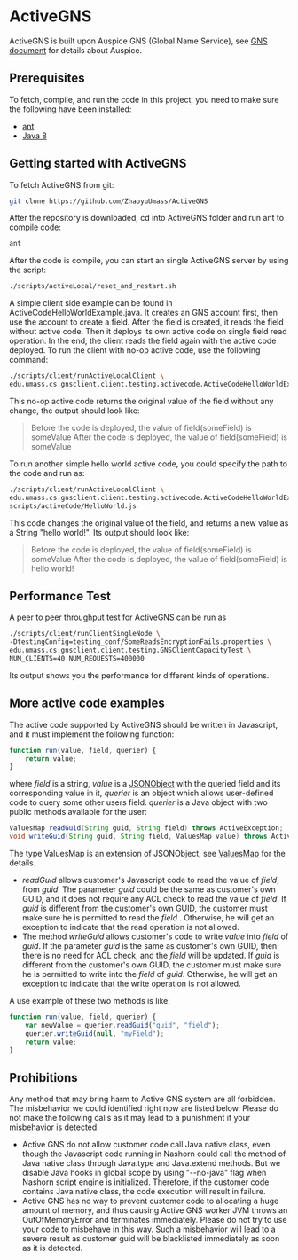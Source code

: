 # ActiveGNS
ActiveGNS is built upon Auspice GNS (Global Name Service), see [GNS document](https://github.com/MobilityFirst/GNS) for details about Auspice.

## Prerequisites
To fetch, compile, and run the code in this project, you need to make sure the following have been installed:
* [ant](http://ant.apache.org/)
* [Java 8](https://docs.oracle.com/javase/8/docs/technotes/guides/install/install_overview.html)

## Getting started with ActiveGNS
To fetch ActiveGNS from git:
```bash
git clone https://github.com/ZhaoyuUmass/ActiveGNS
```

After the repository is downloaded, cd into ActiveGNS folder and run ant to compile code:
```bash
ant
```

After the code is compile, you can start an single ActiveGNS server by using the script:
```bash
./scripts/activeLocal/reset_and_restart.sh
```

A simple client side example can be found in ActiveCodeHelloWorldExample.java. It creates an GNS account first, then use the account to create a field. After the field is created, it reads the field without active code. Then it deploys its own active code on single field read operation. In the end, the client reads the field again with the active code deployed.
To run the client with no-op active code, use the following command:
```bash
./scripts/client/runActiveLocalClient \
edu.umass.cs.gnsclient.client.testing.activecode.ActiveCodeHelloWorldExample
```
This no-op active code returns the original value of the field without any change, the output should look like:
>Before the code is deployed, the value of field(someField) is someValue
>After the code is deployed, the value of field(someField) is someValue

To run another simple hello world active code, you could specify the path to the code and run as:
```bash
./scripts/client/runActiveLocalClient \
edu.umass.cs.gnsclient.client.testing.activecode.ActiveCodeHelloWorldExample \
scripts/activeCode/HelloWorld.js
```

This code changes the original value of the field, and returns a new value as a String "hello world!". Its output should look like:
>Before the code is deployed, the value of field(someField) is someValue
>After the code is deployed, the value of field(someField) is hello world!

## Performance Test
A peer to peer throughput test for ActiveGNS can be run as 
```bash
./scripts/client/runClientSingleNode \
-DtestingConfig=testing_conf/SomeReadsEncryptionFails.properties \
edu.umass.cs.gnsclient.client.testing.GNSClientCapacityTest \
NUM_CLIENTS=40 NUM_REQUESTS=400000
```
Its output shows you the performance for different kinds of operations.

## More active code examples
The active code supported by ActiveGNS should be written in Javascript, and it must implement the following function:
```Javascript
function run(value, field, querier) {
	return value;
}
```
where _field_ is a string, _value_ is a [JSONObject](http://docs.oracle.com/javaee/7/api/javax/json/JsonObject.html) with the queried field and its corresponding value in it,  _querier_ is an object which allows user-defined code to query some other users field. 
_querier_ is a Java object with two public methods available for the user:
```Java
ValuesMap readGuid(String guid, String field) throws ActiveException;
void writeGuid(String guid, String field, ValuesMap value) throws ActiveException;
```
The type ValuesMap is an extension of JSONObject, see [ValuesMap](https://github.com/MobilityFirst/GNS/blob/master/src/edu/umass/cs/gnsserver/utils/ValuesMap.java) for the details. 
* _readGuid_ allows customer's Javascript code to read the value of _field_, from _guid_. The parameter _guid_ could be the same as customer's own GUID, and it does not require any ACL check to read the value of _field_. If _guid_ is different from the customer's own GUID, the customer must make sure he is permitted to read the _field_ . Otherwise, he will get an exception to indicate that the read operation is not allowed.
* The method _writeGuid_ allows customer's code to write _value_ into _field_ of _guid_. If the parameter _guid_ is the same as customer's own GUID, then there is no need for ACL check, and the _field_ will be updated. If _guid_ is different from the customer's own GUID, the customer must make sure he is permitted to write into the _field_ of _guid_. Otherwise, he will get an exception to indicate that the write operation is not allowed.

A use example of these two methods is like:
```Javascript
function run(value, field, querier) {
    var newValue = querier.readGuid("guid", "field");
    querier.writeGuid(null, "myField");
	return value;
}
```



## Prohibitions
Any method that may bring harm to Active GNS system are all forbidden. The misbehavior we could identified right now are listed below. Please do not make the following calls as it may lead to a punishment if your misbehavior is detected.
* Active GNS do not allow customer code call Java native class, even though the Javascript code running in Nashorn could call the method of Java native class through Java.type and Java.extend methods. But we disable Java hooks in global scope by using "--no-java" flag when Nashorn script engine is initialized. Therefore, if the customer code contains Java native class, the code execution will result in failure.
* Active GNS has no way to prevent customer code to allocating a huge amount of memory, and thus causing Active GNS worker JVM throws an OutOfMemoryError and terminates immediately. Please do not try to use your code to misbehave in this way. Such a misbehavior will lead to a severe result as customer guid will be blacklisted immediately as soon as it is detected.
